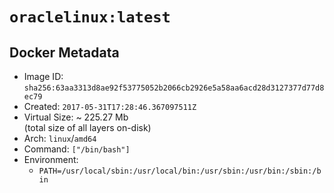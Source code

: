 # `oraclelinux:latest`

## Docker Metadata

- Image ID: `sha256:63aa3313d8ae92f53775052b2066cb2926e5a58aa6acd28d3127377d77d8ec79`
- Created: `2017-05-31T17:28:46.367097511Z`
- Virtual Size: ~ 225.27 Mb  
  (total size of all layers on-disk)
- Arch: `linux`/`amd64`
- Command: `["/bin/bash"]`
- Environment:
  - `PATH=/usr/local/sbin:/usr/local/bin:/usr/sbin:/usr/bin:/sbin:/bin`
